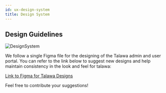 ```yaml
---
id: ux-design-system
title: Design System
---
```


## Design Guidelines

![DesignSystem](/img/design_system.png)

We follow a single Figma file for the designing of the Talawa admin and user portal. You can refer to the link below to suggest new designs and help maintain consistency in the look and feel for talawa:

[Link to Figma for Talawa Designs](https://www.figma.com/file/noR0iAAFFi6a0CtEqv558F/Talawa-Design-System?type=design&node-id=307%3A212&mode=design&t=0v0TTCCdNzMCi8xS-1)

Feel free to contribute your suggestions!

